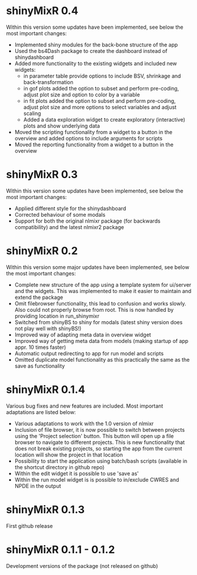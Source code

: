 # shinyMixR 0.4

Within this version some updates have been implemented, see below the most important changes:

- Implemented shiny modules for the back-bone structure of the app
- Used the bs4Dash package to create the dashboard instead of shinydashboard
- Added more functionality to the existing widgets and included new widgets:
  - in parameter table provide options to include BSV, shrinkage and back-transformation 
  - in gof plots added the option to subset and perform pre-coding, adjust plot size and option to color by a variable
  - in fit plots added the option to subset and perform pre-coding, adjust plot size and more options to select variables and adjust scaling
  - Added a data exploration widget to create exploratory (interactive) plots and show underlying data
- Moved the scripting functionality from a widget to a button in the overview and added options to include arguments for scripts
- Moved the reporting functionality from a widget to a button in the overview

# shinyMixR 0.3

Within this version some updates have been implemented, see below the most important changes:

- Applied different style for the shinydashboard
- Corrected behaviour of some modals
- Support for both the original nlmixr package (for backwards compatibility) and the latest nlmixr2 package


# shinyMixR 0.2

Within this version some major updates have been implemented, see below the most important changes:

- Complete new structure of the app using a template system for ui/server and the widgets. This was implemented to make it easier to maintain and extend the package
- Omit filebrowser functionality, this lead to confusion and works slowly. Also could not properly browse from root. This is now handled by providing location in run_shinymixr
- Switched from shinyBS to shiny for modals (latest shiny version does not play well with shinyBS!)
- Improved way of adapting meta data in overview widget
- Improved way of getting meta data from models (making startup of app appr. 10 times faster)
- Automatic output redirecting to app for run model and scripts
- Omitted duplicate model functionality as this practically the same as the save as functionality

# shinyMixR 0.1.4

Various bug fixes and new features are included. Most important adaptations are listed below:

- Various adaptations to work with the 1.0 version of nlmixr
- Inclusion of file browser, it is now possible to switch between projects using the 'Project selection' button. This button will open up a file browser to navigate to different projects. This is new functionality that does not break existing projects, so starting the app from the current location will show the project in that location
- Possibility to start the application using batch/bash scripts (available in the shortcut directory in github repo)
- Within the edit widget it is possible to use 'save as'
- Within the run model widget is is possible to in/exclude CWRES and NPDE in the output

# shinyMixR 0.1.3

First github release

# shinyMixR 0.1.1 - 0.1.2

Development versions of the package (not released on github)
